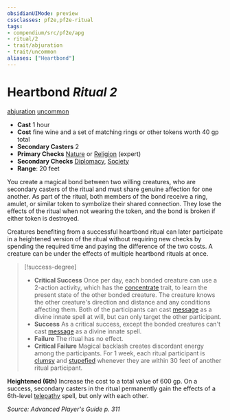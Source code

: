 ```yaml
---
obsidianUIMode: preview
cssclasses: pf2e,pf2e-ritual
tags:
- compendium/src/pf2e/apg
- ritual/2
- trait/abjuration
- trait/uncommon
aliases: ["Heartbond"]
---
```

# Heartbond *Ritual 2*  
[abjuration](rules/traits/abjuration.md "Abjuration School Trait")  [uncommon](rules/traits/uncommon.md "Uncommon Rarity Trait")  

- **Cast** 1 hour
- **Cost** fine wine and a set of matching rings or other tokens worth 40 gp total
- **Secondary Casters** 2
- **Primary Checks** [Nature](compendium/skills.md#Nature) or [Religion](compendium/skills.md#Religion) (expert)
- **Secondary Checks** [Diplomacy](compendium/skills.md#Diplomacy), [Society](compendium/skills.md#Society)
- **Range**: 20 feet

You create a magical bond between two willing creatures, who are secondary casters of the ritual and must share genuine affection for one another. As part of the ritual, both members of the bond receive a ring, amulet, or similar token to symbolize their shared connection. They lose the effects of the ritual when not wearing the token, and the bond is broken if either token is destroyed.

Creatures benefiting from a successful heartbond ritual can later participate in a heightened version of the ritual without requiring new checks by spending the required time and paying the difference of the two costs. A creature can be under the effects of multiple heartbond rituals at once.

> [!success-degree] 
> - **Critical Success** Once per day, each bonded creature can use a 2-action activity, which has the [concentrate](rules/traits/concentrate.md "Concentrate Action & Ability Trait") trait, to learn the present state of the other bonded creature. The creature knows the other creature's direction and distance and any conditions affecting them. Both of the participants can cast [message](compendium/spells/message.md) as a divine innate spell at will, but can only target the other participant.
> - **Success** As a critical success, except the bonded creatures can't cast [message](compendium/spells/message.md) as a divine innate spell.
> - **Failure** The ritual has no effect.
> - **Critical Failure** Magical backlash creates discordant energy among the participants. For 1 week, each ritual participant is [clumsy](rules/conditions.md#Clumsy) and [stupefied](rules/conditions.md#Stupefied) whenever they are within 30 feet of another ritual participant.

**Heightened (6th)** Increase the cost to a total value of 600 gp. On a success, secondary casters in the ritual permanently gain the effects of a 6th-level [telepathy](compendium/spells/telepathy.md) spell, but only with each other.

*Source: Advanced Player's Guide p. 311*